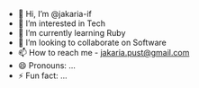 - 👋 Hi, I’m @jakaria-if
- 👀 I’m interested in Tech
- 🌱 I’m currently learning Ruby
- 💞️ I’m looking to collaborate on Software
- 📫 How to reach me - jakaria.pust@gmail.com
- 😄 Pronouns: ...
- ⚡ Fun fact: ... 

<!---
jakaria-if/jakaria-if is a ✨ special ✨ repository because its `README.md` (this file) appears on your GitHub profile.
You can click the Preview link to take a look at your changes.
--->
